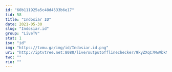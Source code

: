 ```yaml
---
id: "60b111925a5c48d4533b6e17"
tid: 58
title: "Indosiar ID"
date: 2021-05-30
slug: "Indosiar.id"
group: "LiveTV"
stat: 1
iso: "id"
img: "https://tvmu.ga/img/id/Indosiar.id.png"
uri: "http://iptvtree.net:8080/live/outputofflinechecker/9kyZXqC7MwVbkMnJmf/162138.m3u8"
twc: ""
rio: ""
---
```

